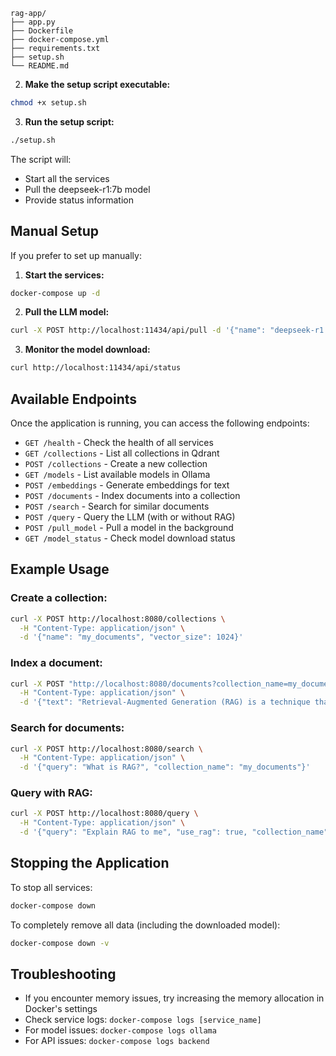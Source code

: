 ```
rag-app/
├── app.py
├── Dockerfile
├── docker-compose.yml
├── requirements.txt
├── setup.sh
└── README.md
```

2. **Make the setup script executable:**

```bash
chmod +x setup.sh
```

3. **Run the setup script:**

```bash
./setup.sh
```

The script will:

- Start all the services
- Pull the deepseek-r1:7b model
- Provide status information

## Manual Setup

If you prefer to set up manually:

1. **Start the services:**

```bash
docker-compose up -d
```

2. **Pull the LLM model:**

```bash
curl -X POST http://localhost:11434/api/pull -d '{"name": "deepseek-r1:7b"}'
```

3. **Monitor the model download:**

```bash
curl http://localhost:11434/api/status
```

## Available Endpoints

Once the application is running, you can access the following endpoints:

- `GET /health` - Check the health of all services
- `GET /collections` - List all collections in Qdrant
- `POST /collections` - Create a new collection
- `GET /models` - List available models in Ollama
- `POST /embeddings` - Generate embeddings for text
- `POST /documents` - Index documents into a collection
- `POST /search` - Search for similar documents
- `POST /query` - Query the LLM (with or without RAG)
- `POST /pull_model` - Pull a model in the background
- `GET /model_status` - Check model download status

## Example Usage

### Create a collection:

```bash
curl -X POST http://localhost:8080/collections \
  -H "Content-Type: application/json" \
  -d '{"name": "my_documents", "vector_size": 1024}'
```

### Index a document:

```bash
curl -X POST "http://localhost:8080/documents?collection_name=my_documents" \
  -H "Content-Type: application/json" \
  -d '{"text": "Retrieval-Augmented Generation (RAG) is a technique that enhances large language model outputs by retrieving relevant information from external knowledge sources."}'
```

### Search for documents:

```bash
curl -X POST http://localhost:8080/search \
  -H "Content-Type: application/json" \
  -d '{"query": "What is RAG?", "collection_name": "my_documents"}'
```

### Query with RAG:

```bash
curl -X POST http://localhost:8080/query \
  -H "Content-Type: application/json" \
  -d '{"query": "Explain RAG to me", "use_rag": true, "collection_name": "my_documents"}'
```

## Stopping the Application

To stop all services:

```bash
docker-compose down
```

To completely remove all data (including the downloaded model):

```bash
docker-compose down -v
```

## Troubleshooting

- If you encounter memory issues, try increasing the memory allocation in Docker's settings
- Check service logs: `docker-compose logs [service_name]`
- For model issues: `docker-compose logs ollama`
- For API issues: `docker-compose logs backend`
